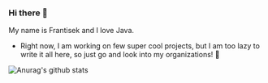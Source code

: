 ### Hi there 👋

My name is Frantisek and I love Java.

- Right now, I am working on few super cool projects, but I am too lazy to write it all here, so just go and look into my organizations! 🤞

![Anurag's github stats](https://github-readme-stats.vercel.app/api?username=iamceph&show_icons=true&theme=dark)
